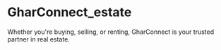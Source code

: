# GharConnect_estate
Whether you're buying, selling, or renting, GharConnect is your trusted partner in real estate.
